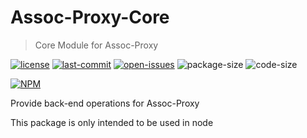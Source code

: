 # Assoc-Proxy-Core

> Core Module for Assoc-Proxy

[![license](https://img.shields.io/github/license/Sciencmine/assoc-proxy-core?logo=gnu)](https://github.com/Sciencmine/assoc-proxy-core/blob/master/LICENSE)
[![last-commit](https://badgen.net/github/last-commit/Sciencmine/assoc-proxy-core?icon=github)](https://github.com/Sciencmine/assoc-proxy-core/commits)
[![open-issues](https://img.shields.io/github/issues-raw/Sciencmine/assoc-proxy-core?logo=github)](https://github.com/Sciencmine/assoc-proxy-core/issues?q=is%3Aissue+is%3Aopen)
![package-size](https://img.shields.io/bundlephobia/minzip/assoc-proxy-core?label=package%20size&logo=npm)
![code-size](https://img.shields.io/github/languages/code-size/Sciencmine/assoc-proxy-core?label=code%20size&logo=github)

[![NPM](https://nodei.co/npm/assoc-proxy-core.png?downloads=true&stars=true)](https://www.npmjs.com/package/assoc-proxy-core)

Provide back-end operations for Assoc-Proxy

This package is only intended to be used in node
